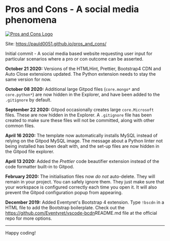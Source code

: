 # Pros and Cons - A social media phenomena

[![Pros and Cons Logo](https://raw.githubusercontent.com/pauld0051/pros_and_cons//master/assets/images/logo_192x192.png)](https://pauld0051.github.io/pros_and_cons/index.html)

Site: <https://pauld0051.github.io/pros_and_cons/>

Initial commit - A social media based website requesting user input for particular scenarios where a pro or con outcome can be asserted.

**October 21 2020:** Versions of the HTMLHint, Prettier, Bootstrap4 CDN and Auto Close extensions updated. The Python extension needs to stay the same version for now.

**October 08 2020:** Additional large Gitpod files (`core.mongo*` and `core.python*`) are now hidden in the Explorer, and have been added to the `.gitignore` by default.

**September 22 2020:** Gitpod occasionally creates large `core.Microsoft` files. These are now hidden in the Explorer. A `.gitignore` file has been created to make sure these files will not be committed, along with other common files.

**April 16 2020:** The template now automatically installs MySQL instead of relying on the Gitpod MySQL image. The message about a Python linter not being installed has been dealt with, and the set-up files are now hidden in the Gitpod file explorer.

**April 13 2020:** Added the _Prettier_ code beautifier extension instead of the code formatter built-in to Gitpod.

**February 2020:** The initialisation files now _do not_ auto-delete. They will remain in your project. You can safely ignore them. They just make sure that your workspace is configured correctly each time you open it. It will also prevent the Gitpod configuration popup from appearing.

**December 2019:** Added Eventyret's Bootstrap 4 extension. Type `!bscdn` in a HTML file to add the Bootstrap boilerplate. Check out the <https://github.com/Eventyret/vscode-bcdn>README.md file at the official repo</a> for more options.

--------

Happy coding!
